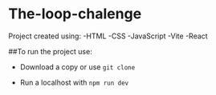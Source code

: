# The-loop-chalenge

Project created using:
-HTML
-CSS
-JavaScript
-Vite 
-React

##To run the project use:
- Download a copy or use ```git clone```

- Run a localhost with ``` npm run dev ```
